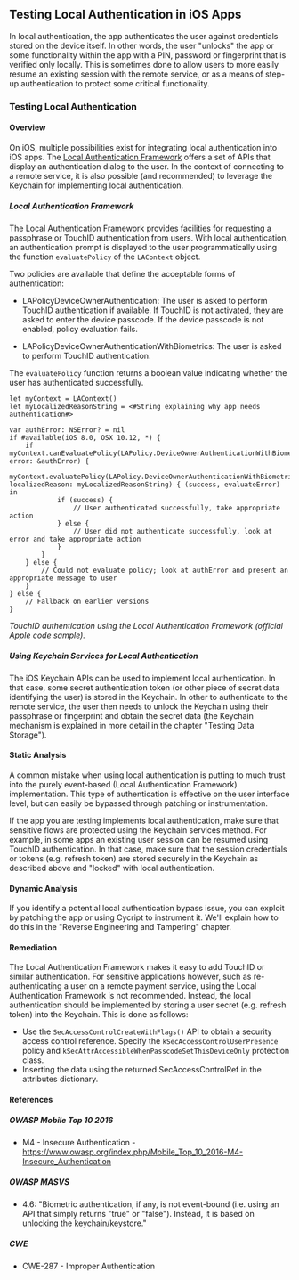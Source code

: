 ## Testing Local Authentication in iOS Apps

In local authentication, the app authenticates the user against credentials stored on the device itself. In other words, the user "unlocks" the app or some functionality within the app with a PIN, password or fingerprint that is verified only locally. This is sometimes done to allow users to more easily resume an existing session with the remote service, or as a means of step-up authentication to protect some critical functionality.

### Testing Local Authentication

#### Overview

On iOS, multiple possibilities exist for integrating local authentication into iOS apps. The [Local Authentication Framework](https://developer.apple.com/documentation/localauthentication) offers a set of APIs that display an authentication dialog to the user. In the context of connecting to a remote service, it is also possible (and recommended) to leverage the Keychain for implementing local authentication.

##### Local Authentication Framework

The Local Authentication Framework provides facilities for requesting a passphrase or TouchID authentication from users. With local authentication, an authentication prompt is displayed to the user programmatically using the function <code>evaluatePolicy</code> of the <code>LAContext</code> object.

Two policies are available that define the acceptable forms of authentication:

- LAPolicyDeviceOwnerAuthentication: The user is asked to perform TouchID authentication if available. If TouchID is not activated, they are asked to enter the device passcode. If the device passcode is not enabled, policy evaluation fails.

- LAPolicyDeviceOwnerAuthenticationWithBiometrics: The user is asked to perform TouchID authentication.

The <code>evaluatePolicy</code> function returns a boolean value indicating whether the user has authenticated successfully.

```
let myContext = LAContext()
let myLocalizedReasonString = <#String explaining why app needs authentication#>

var authError: NSError? = nil
if #available(iOS 8.0, OSX 10.12, *) {
    if myContext.canEvaluatePolicy(LAPolicy.DeviceOwnerAuthenticationWithBiometrics, error: &authError) {
        myContext.evaluatePolicy(LAPolicy.DeviceOwnerAuthenticationWithBiometrics, localizedReason: myLocalizedReasonString) { (success, evaluateError) in
            if (success) {
                // User authenticated successfully, take appropriate action
            } else {
                // User did not authenticate successfully, look at error and take appropriate action
            }
        }
    } else {
        // Could not evaluate policy; look at authError and present an appropriate message to user
    }
} else {
    // Fallback on earlier versions
}
```
*TouchID authentication using the Local Authentication Framework (official Apple code sample).*

#####  Using Keychain Services for Local Authentication

The iOS Keychain APIs can be used to implement local authentication. In that case, some secret authentication token (or other piece of secret data identifying the user) is stored in the Keychain. In other to authenticate to the remote service, the user then needs to unlock the Keychain using their passphrase or fingerprint and obtain the secret data (the Keychain mechanism is explained in more detail in the chapter "Testing Data Storage").

#### Static Analysis

A common mistake when using local authentication is putting to much trust into the purely event-based (Local Authentication Framework) implementation. This type of authentication is effective on the user interface level, but can easily be bypassed through patching or instrumentation.

If the app you are testing implements local authentication, make sure that sensitive flows are protected using the Keychain services method. For example, in some apps an existing user session can be resumed using TouchID authentication. In that case, make sure that the session credentials or tokens (e.g. refresh token) are stored securely in the Keychain as described above and "locked" with local authentication.

#### Dynamic Analysis

If you identify a potential local authentication bypass issue, you can exploit by patching the app or using Cycript to instrument it. We'll explain how to do this in the "Reverse Engineering and Tampering" chapter.

#### Remediation

The Local Authentication Framework makes it easy to add TouchID or similar authentication. For sensitive applications however, such as re-authenticating a user on a remote payment service, using the Local Authentication Framework is not recommended. Instead, the local authentication should be implemented by storing a user secret (e.g. refresh token) into the Keychain. This is done as follows:

- Use the <code>SecAccessControlCreateWithFlags()</code> API to obtain a security access control reference. Specify the <code>kSecAccessControlUserPresence</code> policy and <code>kSecAttrAccessibleWhenPasscodeSetThisDeviceOnly</code> protection class.
- Inserting the data using the returned SecAccessControlRef in the attributes dictionary.

#### References

##### OWASP Mobile Top 10 2016

- M4 - Insecure Authentication - https://www.owasp.org/index.php/Mobile_Top_10_2016-M4-Insecure_Authentication

##### OWASP MASVS

- 4.6: "Biometric authentication, if any, is not event-bound (i.e. using an API that simply returns "true" or "false"). Instead, it is based on unlocking the keychain/keystore."

##### CWE

- CWE-287 - Improper Authentication
